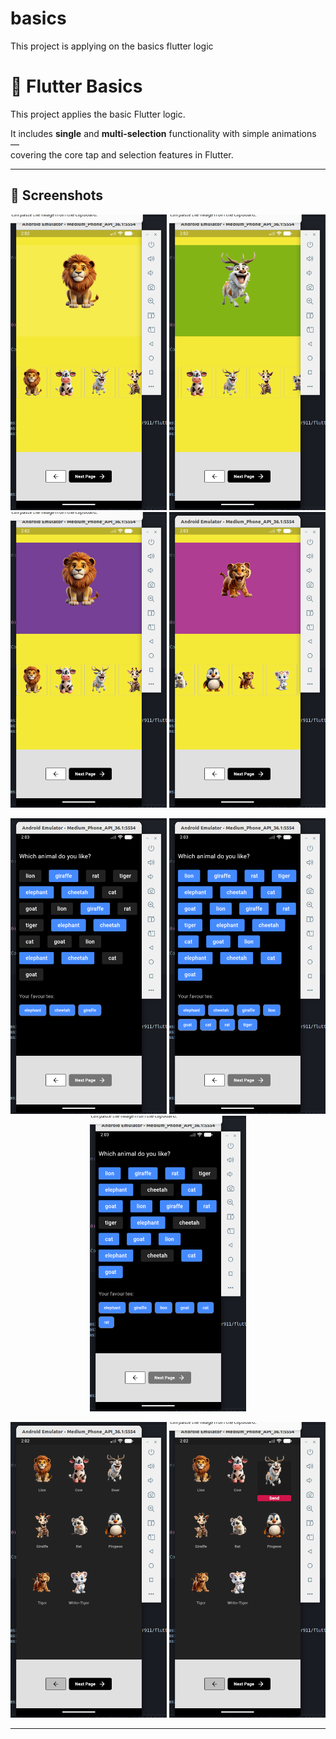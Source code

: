 # basics
This project is applying on the basics flutter logic 

# 🧠 Flutter Basics

This project applies the basic Flutter logic.

It includes **single** and **multi-selection** functionality with simple animations —  
covering the core tap and selection features in Flutter.

---

## 📸 Screenshots

<p align="center">
  <img src="images/mainSelection.png" width="250" alt="Main Selection 1">
  <img src="images/mainSelection2.png" width="250" alt="Main Selection 2">
  <img src="images/mainSelection3.png" width="250" alt="Main Selection 3">
  <img src="images/mainSelection4.png" width="250" alt="Main Selection 4">
</p>

<p align="center">
  <img src="images/multiSelection.png" width="250" alt="Multi Selection 1">
  <img src="images/multiSelection2.png" width="250" alt="Multi Selection 2">
  <img src="images/multiSelection3.png" width="250" alt="Multi Selection 3">
</p>

<p align="center">
  <img src="images/singleselection.png" width="250" alt="Single Selection 1">
  <img src="images/singleSelection2.png" width="250" alt="Single Selection 2">
</p>

---

